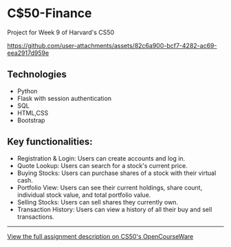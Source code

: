 # C$50-Finance

Project for Week 9 of Harvard's CS50


https://github.com/user-attachments/assets/82c6a900-bcf7-4282-ac69-eea2917d959e


## Technologies
* Python
* Flask with session authentication
* SQL
* HTML,CSS
* Bootstrap


## Key functionalities:

* Registration & Login: Users can create accounts and log in.
* Quote Lookup: Users can search for a stock's current price.
* Buying Stocks: Users can purchase shares of a stock with their virtual cash.
* Portfolio View: Users can see their current holdings, share count, individual stock value, and total portfolio value.
* Selling Stocks: Users can sell shares they currently own.
* Transaction History: Users can view a history of all their buy and sell transactions.

---


[View the full assignment description on CS50's OpenCourseWare](https://cs50.harvard.edu/x/2024/psets/9/finance/)
